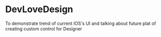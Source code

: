 # DevLoveDesign
To demonstrate trend of current IOS's UI and talking about future plat of creating custom control for Designer
